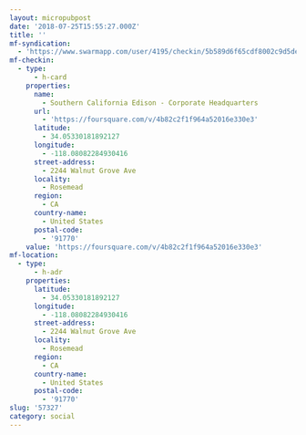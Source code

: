```yaml
---
layout: micropubpost
date: '2018-07-25T15:55:27.000Z'
title: ''
mf-syndication:
  - 'https://www.swarmapp.com/user/4195/checkin/5b589d6f65cdf8002c9d5def'
mf-checkin:
  - type:
      - h-card
    properties:
      name:
        - Southern California Edison - Corporate Headquarters
      url:
        - 'https://foursquare.com/v/4b82c2f1f964a52016e330e3'
      latitude:
        - 34.05330181892127
      longitude:
        - -118.08082284930416
      street-address:
        - 2244 Walnut Grove Ave
      locality:
        - Rosemead
      region:
        - CA
      country-name:
        - United States
      postal-code:
        - '91770'
    value: 'https://foursquare.com/v/4b82c2f1f964a52016e330e3'
mf-location:
  - type:
      - h-adr
    properties:
      latitude:
        - 34.05330181892127
      longitude:
        - -118.08082284930416
      street-address:
        - 2244 Walnut Grove Ave
      locality:
        - Rosemead
      region:
        - CA
      country-name:
        - United States
      postal-code:
        - '91770'
slug: '57327'
category: social
---
```

